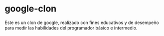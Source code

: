 # google-clon
Este es un clon de google, realizado con fines educativos y de desempeño para medir las habilidades del programador básico e intermedio.
